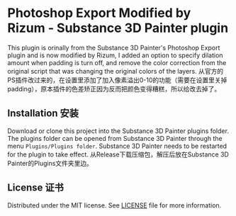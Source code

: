 # Photoshop Export Modified by Rizum - Substance 3D Painter plugin

This plugin is orinally from the Substance 3D Painter's Photoshop Export plugin and is now modified by Rizum, I added an option to specify dilation amount when padding is turn off, and remove the color correction from the original script that was changing the original colors of the layers.
从官方的PS插件改过来的，在设置里添加了加入像素溢出0-10的功能（需要在设置里关掉padding），原本插件的色差矫正因为反而把颜色变得糟糕，所以给改去掉了。

## Installation 安装

Download or clone this project into the Substance 3D Painter plugins folder. The plugins folder can be opened from Substance 3D Painter through the menu ``Plugins/Plugins folder``. Substance 3D Painter needs to be restarted for the plugin to take effect.
从Release下载压缩包，解压后放在Substance 3D Painter的Plugins文件夹里边。

## License 证书

Distributed under the MIT license. See [LICENSE](LICENSE) file for more information.
